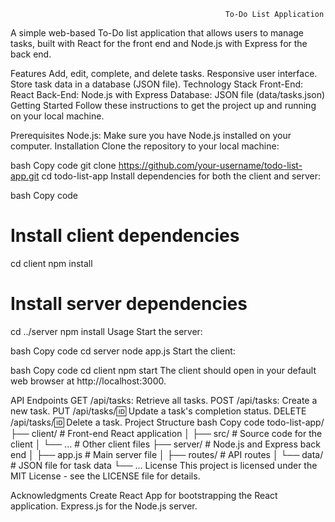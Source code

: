                                                    To-Do List Application


A simple web-based To-Do list application that allows users to manage tasks, built with React for the front end and Node.js with Express for the back end.








Features
Add, edit, complete, and delete tasks.
Responsive user interface.
Store task data in a database (JSON file).
Technology Stack
Front-End: React
Back-End: Node.js with Express
Database: JSON file (data/tasks.json)
Getting Started
Follow these instructions to get the project up and running on your local machine.

Prerequisites
Node.js: Make sure you have Node.js installed on your computer.
Installation
Clone the repository to your local machine:

bash
Copy code
git clone https://github.com/your-username/todo-list-app.git
cd todo-list-app
Install dependencies for both the client and server:

bash
Copy code
# Install client dependencies
cd client
npm install

# Install server dependencies
cd ../server
npm install
Usage
Start the server:

bash
Copy code
cd server
node app.js
Start the client:

bash
Copy code
cd client
npm start
The client should open in your default web browser at http://localhost:3000.

API Endpoints
GET /api/tasks: Retrieve all tasks.
POST /api/tasks: Create a new task.
PUT /api/tasks/:id: Update a task's completion status.
DELETE /api/tasks/:id: Delete a task.
Project Structure
bash
Copy code
todo-list-app/
  ├── client/             # Front-end React application
  │   ├── src/            # Source code for the client
  │   └── ...             # Other client files
  ├── server/             # Node.js and Express back end
  │   ├── app.js          # Main server file
  │   ├── routes/         # API routes
  │   └── data/           # JSON file for task data
  └── ...
License
This project is licensed under the MIT License - see the LICENSE file for details.

Acknowledgments
Create React App for bootstrapping the React application.
Express.js for the Node.js server.